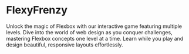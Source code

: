 # FlexyFrenzy
Unlock the magic of Flexbox with our interactive game featuring multiple levels. Dive into the world of web design as you conquer challenges, mastering Flexbox concepts one level at a time. Learn while you play and design beautiful, responsive layouts effortlessly.
